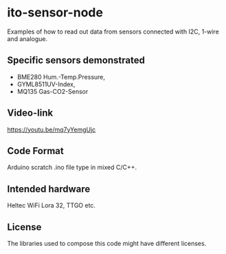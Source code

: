 # ito-sensor-node
Examples of how to read out data from sensors connected with I2C, 1-wire and analogue.

## Specific sensors demonstrated
* BME280 Hum.-Temp.Pressure, 
* GYML8511UV-Index, 
* MQ135 Gas-CO2-Sensor

## Video-link
https://youtu.be/mq7yYemgUjc

## Code Format
Arduino scratch .ino file type in mixed C/C++.

## Intended hardware
Heltec WiFi Lora 32, TTGO etc.

## License
The libraries used to compose this code might have different licenses.
